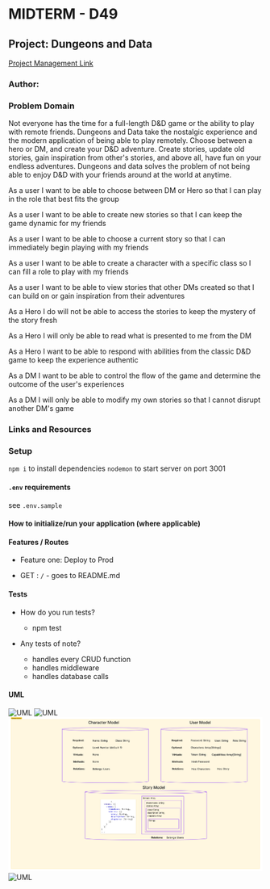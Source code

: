 <!-- @format -->

# MIDTERM - D49

## Project: Dungeons and Data

[Project Management Link](https://www.figma.com/file/QzMWfgnC5G62PPBUmrwnYk/Dungeons-and-Data-UML?node-id=0%3A1&t=TTidntq1Nir1Ojsl-0)

### Author:

### Problem Domain

Not everyone has the time for a full-length D&D game or the ability to play with remote friends. Dungeons and Data take the nostalgic experience and the modern application of being able to play remotely. Choose between a hero or DM, and create your D&D adventure. Create stories, update old stories, gain inspiration from other's stories, and above all, have fun on your endless adventures. Dungeons and data solves the problem of not being able to enjoy D&D with your friends around at the world at anytime.

As a user I want to be able to choose between DM or Hero so that I can play in the role that best fits the group

As a user I want to be able to create new stories so that I can keep the game dynamic for my friends

As a user I want to be able to choose a current story so that I can immediately begin playing with my friends

As a user I want to be able to create a character with a specific class so I can fill a role to play with my friends

As a user I want to be able to view stories that other DMs created so that I can build on or gain inspiration from their adventures

As a Hero I do will not be able to access the stories to keep the mystery of the story fresh

As a Hero I will only be able to read what is presented to me from the DM

As a Hero I want to be able to respond with abilities from the classic D&D game to keep the experience authentic

As a DM I want to be able to control the flow of the game and determine the outcome of the user's experiences

As a DM I will only be able to modify my own stories so that I cannot disrupt another DM's game

### Links and Resources

### Setup

`npm i` to install dependencies
`nodemon` to start server on port 3001

#### `.env` requirements

see `.env.sample`

#### How to initialize/run your application (where applicable)

#### Features / Routes

- Feature one: Deploy to Prod

- GET : `/` - goes to README.md

#### Tests

- How do you run tests?
  - npm test
- Any tests of note?

  - handles every CRUD function
  - handles middleware
  - handles database calls

#### UML

![UML](./assets/uml.jpg)
![UML](./assets/roles.jpg)
![UML](./assets/database.jpg)
![UML](./assets/flowchart.jpg)
